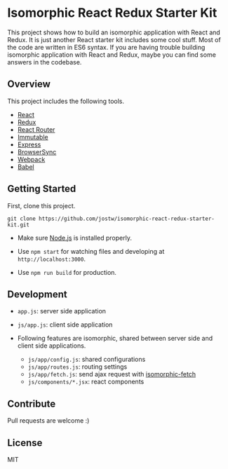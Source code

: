 # Isomorphic React Redux Starter Kit

This project shows how to build an isomorphic application with React and Redux.
It is just another React starter kit includes some cool stuff.
Most of the code are written in ES6 syntax.
If you are having trouble building isomorphic application with React and Redux, maybe you can find some answers in the codebase.

## Overview

This project includes the following tools.

- [React](http://facebook.github.io/react/)
- [Redux](http://redux.js.org/)
- [React Router](https://github.com/reactjs/react-router/)
- [Immutable](https://facebook.github.io/immutable-js/)
- [Express](http://expressjs.com/)
- [BrowserSync](http://www.browsersync.io/)
- [Webpack](http://webpack.github.io/)
- [Babel](https://babeljs.io/)

## Getting Started

First, clone this project.

```
git clone https://github.com/jostw/isomorphic-react-redux-starter-kit.git
```

- Make sure [Node.js](https://nodejs.org/) is installed properly.

- Use ` npm start ` for watching files and developing at ` http://localhost:3000 `.

- Use ` npm run build ` for production.

## Development

- ` app.js `: server side application
- ` js/app.js `: client side application

- Following features are isomorphic, shared between server side and client side applications.
    - ` js/app/config.js `: shared configurations
    - ` js/app/routes.js `: routing settings
    - ` js/app/fetch.js `: send ajax request with [isomorphic-fetch](https://github.com/matthew-andrews/isomorphic-fetch/)
    - ` js/components/*.jsx `: react components

## Contribute

Pull requests are welcome :)

## License

MIT
